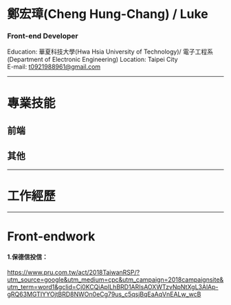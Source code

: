 # 鄭宏璋(Cheng Hung-Chang) / Luke 

### Front-end Developer 
Education: 華夏科技大學(Hwa Hsia University of Technology)/ 電子工程系 (Department of Electronic Engineering)
Location: Taipei City         <br>
E-mail: t0921988961@gmail.com 

* * *

# 專業技能
## 前端
## 其他

* * *

# 工作經歷

* * *

# Front-endwork
#### 1.保德信投信：
<https://www.pru.com.tw/act/2018TaiwanRSP/?utm_source=google&utm_medium=cpc&utm_campaign=2018campaignsite&utm_term=word1&gclid=Cj0KCQiApILhBRD1ARIsAOXWTzvNpNtXgL3AlAp-gRQ63MGTIYYOjtBRD8NWOn0eCg79us_c5qsjBqEaAqVnEALw_wcB>
